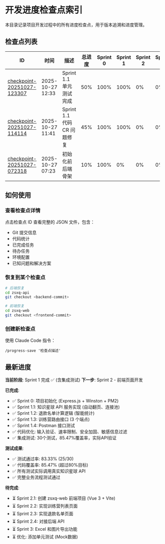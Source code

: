 # 开发进度检查点索引

本目录记录项目开发过程中的所有进度检查点，用于版本追溯和进度管理。

## 检查点列表

| ID | 时间 | 描述 | 总进度 | Sprint 0 | Sprint 1 | Sprint 2 | Sprint 3 | 代码行数 |
|----|------|------|--------|----------|----------|----------|----------|----------|
| [checkpoint-20251027-123307](./checkpoint-20251027-123307.json) | 2025-10-27 12:33 | Sprint 1.1 单元测试完成 | 50% | 100% | 100% | 0% | 0% | 1735 |
| [checkpoint-20251027-114114](./checkpoint-20251027-114114.json) | 2025-10-27 11:41 | Sprint 1.1 代码 CR 问题修复 | 45% | 100% | 100% | 0% | 0% | 978 |
| [checkpoint-20251027-072318](./checkpoint-20251027-072318.json) | 2025-10-27 07:23 | 初始化前后端骨架 | 10% | 100% | 0% | 0% | 0% | 334 |

## 如何使用

### 查看检查点详情

点击检查点 ID 查看完整的 JSON 文件，包含：
- Git 提交信息
- 代码统计
- 已完成任务
- 待办任务
- 环境配置
- 已知问题和解决方案

### 恢复到某个检查点

```bash
# 后端恢复
cd zsxq-api
git checkout <backend-commit>

# 前端恢复
cd zsxq-web
git checkout <frontend-commit>
```

### 创建新检查点

使用 Claude Code 指令：
```
/progress-save '检查点描述'
```

## 最新进度

**当前阶段**: Sprint 1 完成 ✅ (含集成测试)
**下一步**: Sprint 2 - 前端页面开发

**已完成**:
- ✅ Sprint 0: 项目初始化 (Express.js + Winston + PM2)
- ✅ Sprint 1.1: 知识星球 API 服务实现 (自动翻页、连接池)
- ✅ Sprint 1.2: 退款名单计算逻辑 (智能统计)
- ✅ Sprint 1.3: 训练营路由接口 (3 个端点)
- ✅ Sprint 1.4: Postman 接口测试
- ✅ 代码优化: 输入验证、速率限制、安全加固、敏感信息过滤
- ✅ 集成测试: 30个测试，85.47%覆盖率，实际API验证

**测试成果**:
- ✅ 测试通过率: 83.33% (25/30)
- ✅ 代码覆盖率: 85.47% (超过80%目标)
- ✅ 所有测试实际调用真实知识星球 API
- ✅ 完整业务流程测试通过

**待完成**:
- ⏳ Sprint 2.1: 创建 zsxq-web 前端项目 (Vue 3 + Vite)
- ⏳ Sprint 2.2: 实现训练营列表页面
- ⏳ Sprint 2.3: 实现退款名单页面
- ⏳ Sprint 2.4: 对接后端 API
- ⏳ Sprint 3: Excel 和图片导出功能
- ⏳ 优化: 添加单元测试 (Mock数据)
